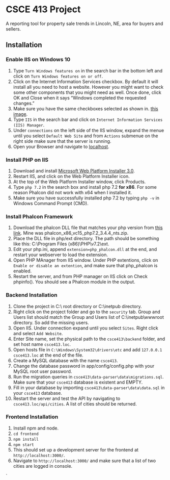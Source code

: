 # CSCE 413 Project

A reporting tool for property sale trends in Lincoln, NE, area for buyers and sellers.

## Installation
### Enable IIS on Windows 10
1. Type `Turn Windows features on` in the search bar in the bottom left and click on `Turn Windows features on or off`. 
2. Click on the Internet Information Services checkbox. By default it will install all you need to host a website. However you might want to check some other components that you might need as well. Once done, click OK and Close when it says “Windows completed the requested changes.”
3. Make sure you have the same checkboxes selected as shown in. [this image](https://asset.itnota.com/wp-content/uploads/IIS-Windows-Features.png).
4. Type `IIS` in the search bar and click on `Internet Information Services (IIS) Manager`.
5. Under `connections` on the left side of the IIS window, expand the menue until you select `Default Web Site` and from `Actions` submenue on the right side make sure that the server is running.
6. Open your Browser and navigate to [localhost](http://localhost).

### Install PHP on IIS
1. Download and install [Microsoft Web Platform Installer 3.0](https://www.microsoft.com/web/downloads/platform.aspx).
3. Restart IIS, and click on the Web Platform Installer icon.
4. At the top of the Web Platform Installer window, click Products.
5. Type `php 7.2` in the search box and install php 7.2 **for x86**. For some reason Phalcon did not work with x64 when I installed it.
6. Make sure you have successfully installed php 7.2 by typing `php -v` in Windows Command Prompt (CMD).

### Install Phalcon Framework
1. Download the phalcon DLL file that matches your php version from [this link](https://github.com/phalcon/cphalcon/releases/tag/v3.4.4). Mine was phalcon_x86_vc15_php7.2_3.4.4_nts.zip.
2. Place the DLL file in php/ext directory. The path should be something like this: C:\Program Files (x86)\PHP\v7.2\ext.
3. Edit your php.ini, append `extension=php_phalcon.dll` at the end, and restart your webserver to load the extension.
4. Open PHP MAnager from IIS window. Under PHP extentions, click on `Enable or disable an extention`, and make sure that php_phalcon is enabled.
5. Restart the server, and from PHP manager on IIS click on Check phpinfo(). You should see a Phalcon module in the output. 

### Backend Installation
1. Clone the project in C:\ root directory or C:\inetpub directory.
2. Right click on the project folder and go to the `security` tab. Group and Users list should match the Group and Users list of C:\inetpub\wwwroot directory. So add the missing users.
3. Open IIS. Under connection expand until you select `Sites`. Right click and select `Add Website`.
4. Enter Site name, set the physical path to the `csce413\backend` folder, and set host name `csce413.loc`.
5. Open hosts file in `C:\Windows\System32\drivers\etc` and add `127.0.0.1 csce413.loc` at the end of the file. 
6. Create a MySQL database with the name `csce413`.
7. Change the database password in app/config/config.php with your MySQL root user password. 
8. Run the migration queries in `csce413\data-parser\data\migrations.sql`. Make sure that your `csce413` database is existent and EMPTY.
9. Fill in your database by importing `csce413\data-parser\data\data.sql` in your `csce413` database. 
10. Restart the server and test the API by navigating to `csce413.loc/api/cities`. A list of cities should be returned. 


### Frontend Installation
1. Install npm and node.
2. `cd frontend`
2. `npm install`
3. `npm start`
4. This should set up a development server for the frontend at `http://localhost:3000/`.
5. Navigate to  `http://localhost:3000/` and make sure that a list of two cities are logged in console. 


`